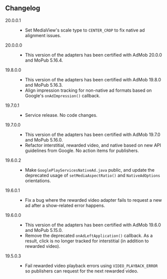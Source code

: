 ## Changelog
<dl>
  <dt type="adapter-version" label="certified-width_5.16.4">20.0.0.1</dt>
  <dd>
    <ul type="change-logs">
    	<li>Set MediaView's scale type to <code>CENTER_CROP</code> to fix native ad alignment issues.</li>
    </ul>
  </dd>

  <dt type="adapter-version" label="certified-with_5.16.4">20.0.0.0</dt>
  <dd>
    <ul type="change-logs">
    	<li>This version of the adapters has been certified with AdMob 20.0.0 and MoPub 5.16.4.</li>
    </ul>
  </dd>

  <dt type="adapter-version" label="certified-with_5.16.3">19.8.0.0</dt>
  <dd>
    <ul type="change-logs">
    	<li>This version of the adapters has been certified with AdMob 19.8.0 and MoPub 5.16.3.</li>
    	<li>Align impression tracking for non-native ad formats based on Google's <code>onAdImpression()</code> callback.</li>
    </ul>
  </dd>

  <dt type="adapter-version" label="certified-with_5.16.3">19.7.0.1</dt>
  <dd>
    <ul type="change-logs">
    	<li>Service release. No code changes.</li>
    </ul>
  </dd>

  <dt title="adapter-version" label="certified-with_5.16.0">19.7.0.0</dt>
  <dd>
    <ul title="change-logs">
    	<li>This version of the adapters has been certified with AdMob 19.7.0 and MoPub 5.16.0.</li>
    	<li>Refactor interstitial, rewarded video, and native based on new API guidelines from Google. No action items for publishers.</li>
    </ul>
  </dd>

  <dt title="adapter-version" label="certified-with_5.16.0">19.6.0.2</dt>
  <dd>
    <ul title="change-logs">
    	<li>Make <code>GooglePlayServicesNativeAd.java</code> public, and update the deprecated usage of <code>setMediaAspectRatio()</code> and <code>NativeAdOptions</code> orientations.</li>
    </ul>
  </dd>

  <dt title="adapter-version" label="certified-with_5.16.0">19.6.0.1</dt>
  <dd>
    <ul title="change-logs">
    	<li>Fix a bug where the rewarded video adapter fails to request a new ad after a show-related error happens.</li>
    </ul>
  </dd>

  <dt title="adapter-version" label="certified-with_5.15.0">19.6.0.0</dt>
  <dd>
    <ul title="change-logs">
    	<li>This version of the adapters has been certified with AdMob 19.6.0 and MoPub 5.15.0.</li>
    	<li>Remove the deprecated <code>onAdLeftApplication()</code> callback. As a result, click is no longer tracked for interstitial (in addition to rewarded video).</li>
    </ul>
  </dd>

  <dt title="adapter-version" label="certified-with_5.15.0">19.5.0.3</dt>
  <dd>
    <ul title="change-logs">
    	<li>Fail rewarded video playback errors using <code>VIDEO_PLAYBACK_ERROR</code> so publishers can request for the next rewarded video.</li>
    </ul>
  </dd>
</dl>
